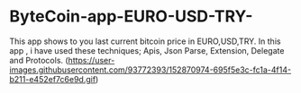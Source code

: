 # ByteCoin-app-EURO-USD-TRY-
This app shows to you last current bitcoin price in EURO,USD,TRY. In this app , i have used these techniques; Apis, Json Parse, Extension, Delegate and Protocols.
(https://user-images.githubusercontent.com/93772393/152870974-695f5e3c-fc1a-4f14-b211-e452ef7c6e9d.gif)
